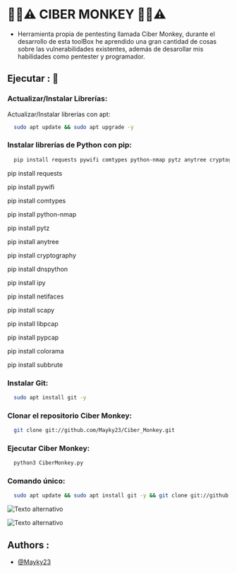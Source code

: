 # 🔐📶⚠️ CIBER MONKEY 🔐📶⚠️
- Herramienta propia de pentesting llamada Ciber Monkey, durante el desarrollo de esta toolBox he aprendido una gran cantidad de cosas sobre las vulnerabilidades existentes, además de desarollar mis habilidades como pentester y programador. 


## Ejecutar : 🚀

### Actualizar/Instalar Librerías: 

Actualizar/Instalar librerías con apt:
```bash
  sudo apt update && sudo apt upgrade -y
```

### Instalar librerías de Python con pip:
```bash
  pip install requests pywifi comtypes python-nmap pytz anytree cryptography dnspython ipy netifaces scapy libpcap pypcap colorama subbrute
```

pip install requests    

 pip install pywifi          
 
 pip install comtypes        
 
 pip install python-nmap   
 
 pip install pytz            
 
 pip install anytree

 pip install cryptography

 pip install dnspython

pip install ipy

pip install netifaces

pip install scapy

pip install libpcap

pip install pypcap

pip install colorama

pip install subbrute

### Instalar Git:
```bash
  sudo apt install git -y
```

### Clonar el repositorio Ciber Monkey:
```bash
  git clone git://github.com/Mayky23/Ciber_Monkey.git
```

### Ejecutar Ciber Monkey:
```bash
  python3 CiberMonkey.py
```

### Comando único:
```bash
  sudo apt update && sudo apt install git -y && git clone git://github.com/Mayky23/Ciber_Monkey.git && python3 CiberMonkey.py
```


![Texto alternativo](URL_de_la_imagen)

![Texto alternativo](URL_de_la_imagen)


## Authors : 

- [@Mayky23](https://github.com/Mayky23)
